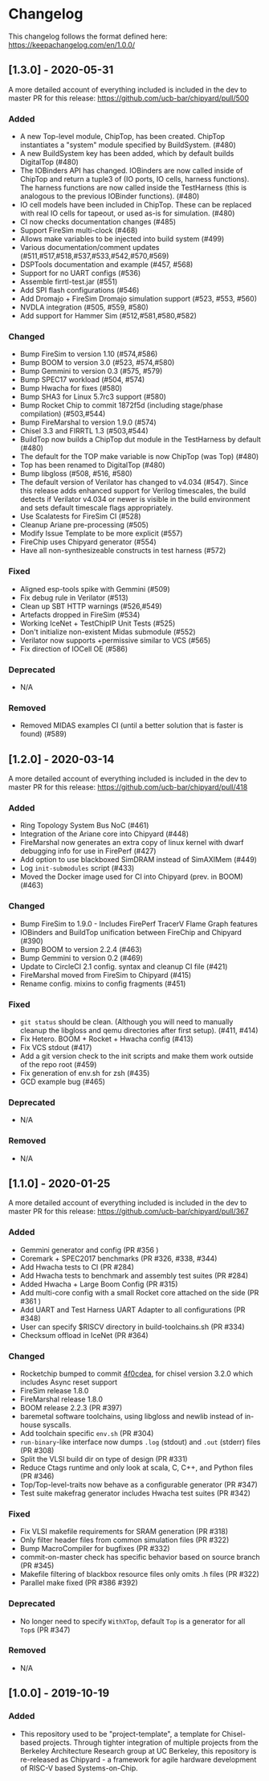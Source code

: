 # Changelog

This changelog follows the format defined here: https://keepachangelog.com/en/1.0.0/

## [1.3.0] - 2020-05-31

A more detailed account of everything included is included in the dev to master PR for this release: https://github.com/ucb-bar/chipyard/pull/500

### Added
* A new Top-level module, ChipTop, has been created. ChipTop instantiates a "system" module specified by BuildSystem. (#480)
* A new BuildSystem key has been added, which by default builds DigitalTop (#480)
* The IOBinders API has changed. IOBinders are now called inside of ChipTop and return a tuple3 of (IO ports, IO cells, harness functions). The harness functions are now called inside the TestHarness (this is analogous to the previous IOBinder functions). (#480)
* IO cell models have been included in ChipTop. These can be replaced with real IO cells for tapeout, or used as-is for simulation. (#480)
* CI now checks documentation changes (#485)
* Support FireSim multi-clock (#468)
* Allows make variables to be injected into build system (#499)
* Various documentation/comment updates (#511,#517,#518,#537,#533,#542,#570,#569)
* DSPTools documentation and example (#457, #568)
* Support for no UART configs (#536)
* Assemble firrtl-test.jar (#551)
* Add SPI flash configurations (#546)
* Add Dromajo + FireSim Dromajo simulation support (#523, #553, #560)
* NVDLA integration (#505, #559, #580)
* Add support for Hammer Sim (#512,#581,#580,#582)

### Changed
* Bump FireSim to version 1.10 (#574,#586)
* Bump BOOM to version 3.0 (#523, #574,#580)
* Bump Gemmini to version 0.3 (#575, #579)
* Bump SPEC17 workload (#504, #574)
* Bump Hwacha for fixes (#580)
* Bump SHA3 for Linux 5.7rc3 support (#580)
* Bump Rocket Chip to commit 1872f5d (including stage/phase compilation) (#503,#544)
* Bump FireMarshal to version 1.9.0 (#574)
* Chisel 3.3 and FIRRTL 1.3 (#503,#544)
* BuildTop now builds a ChipTop dut module in the TestHarness by default (#480)
* The default for the TOP make variable is now ChipTop (was Top) (#480)
* Top has been renamed to DigitalTop (#480)
* Bump libgloss (#508, #516, #580)
* The default version of Verilator has changed to v4.034 (#547). Since this release adds enhanced support for Verilog timescales, the build detects if Verilator v4.034 or newer is visible in the build environment and sets default timescale flags appropriately.
* Use Scalatests for FireSim CI (#528)
* Cleanup Ariane pre-processing (#505)
* Modify Issue Template to be more explicit (#557)
* FireChip uses Chipyard generator (#554)
* Have all non-synthesizeable constructs in test harness (#572)

### Fixed
* Aligned esp-tools spike with Gemmini (#509)
* Fix debug rule in Verilator (#513)
* Clean up SBT HTTP warnings (#526,#549)
* Artefacts dropped in FireSim (#534)
* Working IceNet + TestChipIP Unit Tests (#525)
* Don't initialize non-existent Midas submodule (#552)
* Verilator now supports +permissive similar to VCS (#565)
* Fix direction of IOCell OE (#586)

### Deprecated
* N/A

### Removed
* Removed MIDAS examples CI (until a better solution that is faster is found) (#589)


## [1.2.0] - 2020-03-14

A more detailed account of everything included is included in the dev to master PR for this release: https://github.com/ucb-bar/chipyard/pull/418

### Added
* Ring Topology System Bus NoC (#461)
* Integration of the Ariane core into Chipyard (#448)
* FireMarshal now generates an extra copy of linux kernel with dwarf debugging info for use in FirePerf (#427)
* Add option to use blackboxed SimDRAM instead of SimAXIMem (#449)
* Log `init-submodules` script (#433)
* Moved the Docker image used for CI into Chipyard (prev. in BOOM) (#463)

### Changed
* Bump FireSim to 1.9.0 - Includes FirePerf TracerV Flame Graph features
* IOBinders and BuildTop unification between FireChip and Chipyard (#390)
* Bump BOOM to version 2.2.4 (#463)
* Bump Gemmini to version 0.2 (#469)
* Update to CircleCI 2.1 config. syntax and cleanup CI file (#421)
* FireMarshal moved from FireSim to Chipyard (#415)
* Rename config. mixins to config fragments (#451)

### Fixed
* `git status` should be clean. (Although you will need to manually cleanup the libgloss and qemu directories after first setup). (#411, #414)
* Fix Hetero. BOOM + Rocket + Hwacha config (#413)
* Fix VCS stdout (#417)
* Add a git version check to the init scripts and make them work outside of the repo root (#459)
* Fix generation of env.sh for zsh (#435)
* GCD example bug (#465)

### Deprecated
* N/A

### Removed
* N/A



## [1.1.0] - 2020-01-25

A more detailed account of everything included is included in the dev to master PR for this release: https://github.com/ucb-bar/chipyard/pull/367

### Added
* Gemmini generator and config (PR #356 )
* Coremark + SPEC2017 benchmarks (PR #326, #338, #344)
* Add Hwacha tests to CI (PR #284)
* Add Hwacha tests to benchmark and assembly test suites (PR #284)
* Added Hwacha + Large Boom Config (PR #315)
* Add multi-core config with a small Rocket core attached on the side (PR #361 )
* Add UART and Test Harness UART Adapter to all configurations (PR #348)
* User can specify $RISCV directory in build-toolchains.sh (PR #334)
* Checksum offload in IceNet (PR #364)

### Changed
* Rocketchip bumped to commit [4f0cdea](https://github.com/chipsalliance/rocket-chip/tree/4f0cdea85c8a2b849fd582ccc8497892001d06b0), for chisel version 3.2.0 which includes Async reset support
* FireSim release 1.8.0
* FireMarshal release 1.8.0
* BOOM release 2.2.3 (PR #397)
* baremetal software toolchains, using libgloss and newlib instead of in-house syscalls.
* Add toolchain specific `env.sh` (PR #304)
* `run-binary`-like interface now dumps `.log` (stdout) and `.out` (stderr) files (PR #308)
* Split the VLSI build dir on type of design (PR #331)
* Reduce Ctags runtime and only look at scala, C, C++, and Python files (PR #346)
* Top/Top-level-traits now behave as a configurable generator (PR #347)
* Test suite makefrag generator includes Hwacha test suites (PR #342)

### Fixed
* Fix VLSI makefile requirements for SRAM generation (PR #318)
* Only filter header files from common simulation files (PR #322)
* Bump MacroCompiler for bugfixes (PR #332)
* commit-on-master check has specific behavior based on source branch (PR #345)
* Makefile filtering of blackbox resource files only omits .h files (PR #322)
* Parallel make fixed (PR #386 #392)

### Deprecated
* No longer need to specify `WithXTop`, default `Top` is a generator for all `Top`s (PR #347)

### Removed
* N/A


## [1.0.0] - 2019-10-19

### Added

* This repository used to be "project-template", a template for Chisel-based projects. Through tighter integration of multiple projects from the Berkeley Architecture Research group at UC Berkeley, this repository is re-released as Chipyard - a framework for agile hardware development of RISC-V based Systems-on-Chip.
